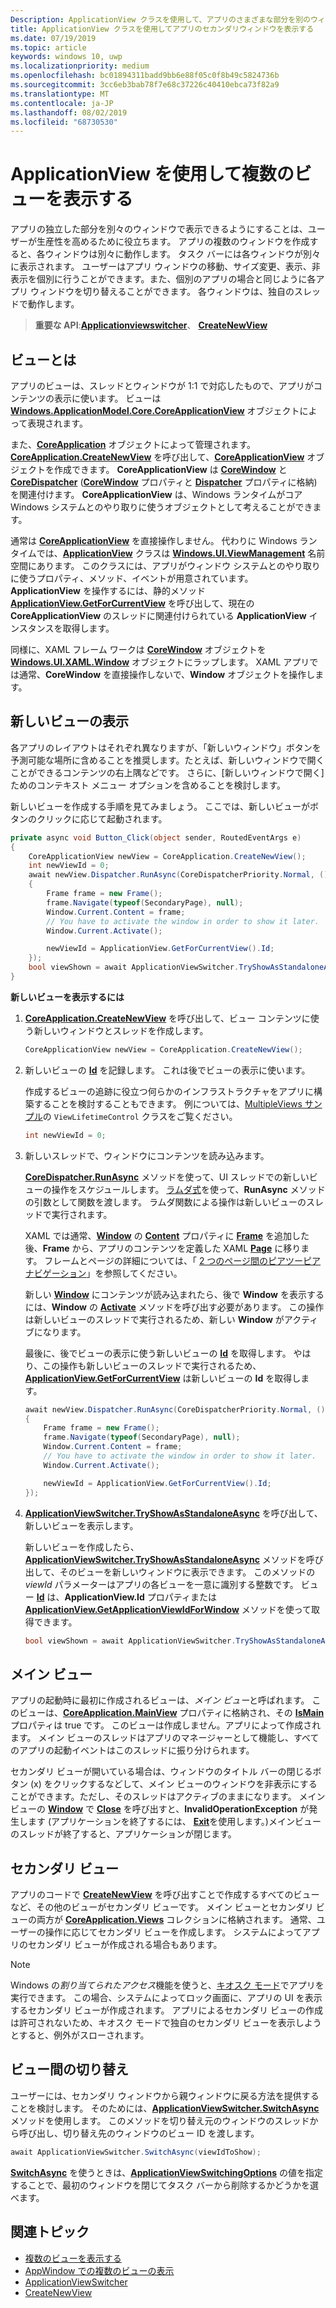 ```yaml
---
Description: ApplicationView クラスを使用して、アプリのさまざまな部分を別のウィンドウに表示します。
title: ApplicationView クラスを使用してアプリのセカンダリウィンドウを表示する
ms.date: 07/19/2019
ms.topic: article
keywords: windows 10, uwp
ms.localizationpriority: medium
ms.openlocfilehash: bc01894311badd9bb6e88f05c0f8b49c5824736b
ms.sourcegitcommit: 3cc6eb3bab78f7e68c37226c40410ebca73f82a9
ms.translationtype: MT
ms.contentlocale: ja-JP
ms.lasthandoff: 08/02/2019
ms.locfileid: "68730530"
---
```

# <a name="show-multiple-views-with-applicationview"></a>ApplicationView を使用して複数のビューを表示する

アプリの独立した部分を別々のウィンドウで表示できるようにすることは、ユーザーが生産性を高めるために役立ちます。 アプリの複数のウィンドウを作成すると、各ウィンドウは別々に動作します。 タスク バーには各ウィンドウが別々に表示されます。 ユーザーはアプリ ウィンドウの移動、サイズ変更、表示、非表示を個別に行うことができます。また、個別のアプリの場合と同じように各アプリ ウィンドウを切り替えることができます。 各ウィンドウは、独自のスレッドで動作します。

> **重要な API**:[**Applicationviewswitcher**](https://docs.microsoft.com/uwp/api/Windows.UI.ViewManagement.ApplicationViewSwitcher)、 [ **CreateNewView**](https://docs.microsoft.com/uwp/api/windows.applicationmodel.core.coreapplication.createnewview)

## <a name="what-is-a-view"></a>ビューとは

アプリのビューは、スレッドとウィンドウが 1:1 で対応したもので、アプリがコンテンツの表示に使います。 ビューは [**Windows.ApplicationModel.Core.CoreApplicationView**](https://docs.microsoft.com/uwp/api/Windows.ApplicationModel.Core.CoreApplicationView) オブジェクトによって表現されます。

また、[**CoreApplication**](https://docs.microsoft.com/uwp/api/Windows.ApplicationModel.Core.CoreApplication) オブジェクトによって管理されます。 [  **CoreApplication.CreateNewView**](https://docs.microsoft.com/uwp/api/windows.applicationmodel.core.coreapplication.createnewview) を呼び出して、[**CoreApplicationView**](https://docs.microsoft.com/uwp/api/Windows.ApplicationModel.Core.CoreApplicationView) オブジェクトを作成できます。 **CoreApplicationView** は [**CoreWindow**](https://docs.microsoft.com/uwp/api/Windows.UI.Core.CoreWindow) と [**CoreDispatcher**](https://docs.microsoft.com/uwp/api/Windows.UI.Core.CoreDispatcher) ([**CoreWindow**](https://docs.microsoft.com/uwp/api/windows.applicationmodel.core.coreapplicationview.corewindow) プロパティと [**Dispatcher**](https://docs.microsoft.com/uwp/api/windows.applicationmodel.core.coreapplicationview.dispatcher) プロパティに格納) を関連付けます。 **CoreApplicationView** は、Windows ランタイムがコア Windows システムとのやり取りに使うオブジェクトとして考えることができます。

通常は [**CoreApplicationView**](https://docs.microsoft.com/uwp/api/Windows.ApplicationModel.Core.CoreApplicationView) を直接操作しません。 代わりに Windows ランタイムでは、[**ApplicationView**](https://docs.microsoft.com/uwp/api/Windows.UI.ViewManagement.ApplicationView) クラスは [**Windows.UI.ViewManagement**](https://docs.microsoft.com/uwp/api/Windows.UI.ViewManagement) 名前空間にあります。 このクラスには、アプリがウィンドウ システムとのやり取りに使うプロパティ、メソッド、イベントが用意されています。 **ApplicationView** を操作するには、静的メソッド [**ApplicationView.GetForCurrentView**](https://docs.microsoft.com/uwp/api/windows.ui.viewmanagement.applicationview.getforcurrentview) を呼び出して、現在の **CoreApplicationView** のスレッドに関連付けられている **ApplicationView** インスタンスを取得します。

同様に、XAML フレーム ワークは [**CoreWindow**](https://docs.microsoft.com/uwp/api/Windows.UI.Core.CoreWindow) オブジェクトを [**Windows.UI.XAML.Window**](https://docs.microsoft.com/uwp/api/Windows.UI.Xaml.Window) オブジェクトにラップします。 XAML アプリでは通常、**CoreWindow** を直接操作しないで、**Window** オブジェクトを操作します。

## <a name="show-a-new-view"></a>新しいビューの表示

各アプリのレイアウトはそれぞれ異なりますが、「新しいウィンドウ」ボタンを予測可能な場所に含めることを推奨します。たとえば、新しいウィンドウで開くことができるコンテンツの右上隅などです。 さらに、[新しいウィンドウで開く] ためのコンテキスト メニュー オプションを含めることを検討します。

新しいビューを作成する手順を見てみましょう。 ここでは、新しいビューがボタンのクリックに応じて起動されます。

```csharp
private async void Button_Click(object sender, RoutedEventArgs e)
{
    CoreApplicationView newView = CoreApplication.CreateNewView();
    int newViewId = 0;
    await newView.Dispatcher.RunAsync(CoreDispatcherPriority.Normal, () =>
    {
        Frame frame = new Frame();
        frame.Navigate(typeof(SecondaryPage), null);   
        Window.Current.Content = frame;
        // You have to activate the window in order to show it later.
        Window.Current.Activate();

        newViewId = ApplicationView.GetForCurrentView().Id;
    });
    bool viewShown = await ApplicationViewSwitcher.TryShowAsStandaloneAsync(newViewId);
}
```

**新しいビューを表示するには**

1.  [  **CoreApplication.CreateNewView**](https://docs.microsoft.com/uwp/api/windows.applicationmodel.core.coreapplication.createnewview) を呼び出して、ビュー コンテンツに使う新しいウィンドウとスレッドを作成します。

    ```csharp
    CoreApplicationView newView = CoreApplication.CreateNewView();
    ```

2.  新しいビューの [**Id**](https://docs.microsoft.com/uwp/api/windows.ui.viewmanagement.applicationview.id) を記録します。 これは後でビューの表示に使います。

    作成するビューの追跡に役立つ何らかのインフラストラクチャをアプリに構築することを検討することもできます。 例については、[MultipleViews サンプル](https://go.microsoft.com/fwlink/p/?LinkId=620574)の `ViewLifetimeControl` クラスをご覧ください。

    ```csharp
    int newViewId = 0;
    ```

3.  新しいスレッドで、ウィンドウにコンテンツを読み込みます。

    [  **CoreDispatcher.RunAsync**](https://docs.microsoft.com/uwp/api/windows.ui.core.coredispatcher.runasync) メソッドを使って、UI スレッドでの新しいビューの操作をスケジュールします。 [ラムダ式](https://go.microsoft.com/fwlink/p/?LinkId=389615)を使って、**RunAsync** メソッドの引数として関数を渡します。 ラムダ関数による操作は新しいビューのスレッドで実行されます。

    XAML では通常、[**Window**](https://docs.microsoft.com/uwp/api/Windows.UI.Xaml.Window) の [**Content**](https://docs.microsoft.com/uwp/api/windows.ui.xaml.window.content) プロパティに [**Frame**](https://docs.microsoft.com/uwp/api/Windows.UI.Xaml.Controls.Frame) を追加した後、**Frame** から、アプリのコンテンツを定義した XAML [**Page**](https://docs.microsoft.com/uwp/api/Windows.UI.Xaml.Controls.Page) に移ります。 フレームとページの詳細については、「 [2 つのページ間のピアツーピアナビゲーション](../basics/navigate-between-two-pages.md)」を参照してください。

    新しい [**Window**](https://docs.microsoft.com/uwp/api/Windows.UI.Xaml.Window) にコンテンツが読み込まれたら、後で **Window** を表示するには、**Window** の [**Activate**](https://docs.microsoft.com/uwp/api/windows.ui.xaml.window.activate) メソッドを呼び出す必要があります。 この操作は新しいビューのスレッドで実行されるため、新しい **Window** がアクティブになります。

    最後に、後でビューの表示に使う新しいビューの [**Id**](https://docs.microsoft.com/uwp/api/windows.ui.viewmanagement.applicationview.id) を取得します。 やはり、この操作も新しいビューのスレッドで実行されるため、[**ApplicationView.GetForCurrentView**](https://docs.microsoft.com/uwp/api/windows.ui.viewmanagement.applicationview.getforcurrentview) は新しいビューの **Id** を取得します。

    ```csharp
    await newView.Dispatcher.RunAsync(CoreDispatcherPriority.Normal, () =>
    {
        Frame frame = new Frame();
        frame.Navigate(typeof(SecondaryPage), null);   
        Window.Current.Content = frame;
        // You have to activate the window in order to show it later.
        Window.Current.Activate();

        newViewId = ApplicationView.GetForCurrentView().Id;
    });
    ```

4.  [  **ApplicationViewSwitcher.TryShowAsStandaloneAsync**](https://docs.microsoft.com/uwp/api/windows.ui.viewmanagement.applicationviewswitcher.tryshowasstandaloneasync) を呼び出して、新しいビューを表示します。

    新しいビューを作成したら、[**ApplicationViewSwitcher.TryShowAsStandaloneAsync**](https://docs.microsoft.com/uwp/api/windows.ui.viewmanagement.applicationviewswitcher.tryshowasstandaloneasync) メソッドを呼び出して、そのビューを新しいウィンドウに表示できます。 このメソッドの *viewId* パラメーターはアプリの各ビューを一意に識別する整数です。 ビュー [**Id**](https://docs.microsoft.com/uwp/api/windows.ui.viewmanagement.applicationview.id) は、**ApplicationView.Id** プロパティまたは [**ApplicationView.GetApplicationViewIdForWindow**](https://docs.microsoft.com/uwp/api/windows.ui.viewmanagement.applicationview.getapplicationviewidforwindow) メソッドを使って取得できます。

    ```csharp
    bool viewShown = await ApplicationViewSwitcher.TryShowAsStandaloneAsync(newViewId);
    ```

## <a name="the-main-view"></a>メイン ビュー


アプリの起動時に最初に作成されるビューは、*メイン ビュー*と呼ばれます。 このビューは、[**CoreApplication.MainView**](https://docs.microsoft.com/uwp/api/windows.applicationmodel.core.coreapplication.mainview) プロパティに格納され、その [**IsMain**](https://docs.microsoft.com/uwp/api/windows.applicationmodel.core.coreapplicationview.ismain) プロパティは true です。 このビューは作成しません。アプリによって作成されます。 メイン ビューのスレッドはアプリのマネージャーとして機能し、すべてのアプリの起動イベントはこのスレッドに振り分けられます。

セカンダリ ビューが開いている場合は、ウィンドウのタイトル バーの閉じるボタン (x) をクリックするなどして、メイン ビューのウィンドウを非表示にすることができます。ただし、そのスレッドはアクティブのままになります。 メイン ビューの [**Window**](https://docs.microsoft.com/uwp/api/Windows.UI.Xaml.Window) で [**Close**](https://docs.microsoft.com/uwp/api/windows.ui.xaml.window.close) を呼び出すと、**InvalidOperationException** が発生します (アプリケーションを終了するには、 [**Exit**](https://docs.microsoft.com/uwp/api/windows.ui.xaml.application.exit)を使用します。)メインビューのスレッドが終了すると、アプリケーションが閉じます。

## <a name="secondary-views"></a>セカンダリ ビュー


アプリのコードで [**CreateNewView**](https://docs.microsoft.com/uwp/api/windows.applicationmodel.core.coreapplication.createnewview) を呼び出すことで作成するすべてのビューなど、その他のビューがセカンダリ ビューです。 メイン ビューとセカンダリ ビューの両方が [**CoreApplication.Views**](https://docs.microsoft.com/uwp/api/windows.applicationmodel.core.coreapplication.views) コレクションに格納されます。 通常、ユーザーの操作に応じてセカンダリ ビューを作成します。 システムによってアプリのセカンダリ ビューが作成される場合もあります。

> [!NOTE]
> Windows の*割り当てられたアクセス*機能を使うと、[キオスク モード](https://docs.microsoft.com/windows/manage/set-up-a-device-for-anyone-to-use)でアプリを実行できます。 この場合、システムによってロック画面に、アプリの UI を表示するセカンダリ ビューが作成されます。 アプリによるセカンダリ ビューの作成は許可されないため、キオスク モードで独自のセカンダリ ビューを表示しようとすると、例外がスローされます。

## <a name="switch-from-one-view-to-another"></a>ビュー間の切り替え

ユーザーには、セカンダリ ウィンドウから親ウィンドウに戻る方法を提供することを検討します。 そのためには、[**ApplicationViewSwitcher.SwitchAsync**](https://docs.microsoft.com/uwp/api/windows.ui.viewmanagement.applicationviewswitcher.switchasync) メソッドを使用します。 このメソッドを切り替え元のウィンドウのスレッドから呼び出し、切り替え先のウィンドウのビュー ID を渡します。

```csharp
await ApplicationViewSwitcher.SwitchAsync(viewIdToShow);
```

[  **SwitchAsync**](https://docs.microsoft.com/uwp/api/windows.ui.viewmanagement.applicationviewswitcher.switchasync) を使うときは、[**ApplicationViewSwitchingOptions**](https://docs.microsoft.com/uwp/api/Windows.UI.ViewManagement.ApplicationViewSwitchingOptions) の値を指定することで、最初のウィンドウを閉じてタスク バーから削除するかどうかを選べます。

## <a name="related-topics"></a>関連トピック

- [複数のビューを表示する](show-multiple-views.md)
- [AppWindow での複数のビューの表示](app-window.md)
- [ApplicationViewSwitcher](https://docs.microsoft.com/uwp/api/Windows.UI.ViewManagement.ApplicationViewSwitcher)
- [CreateNewView](https://docs.microsoft.com/uwp/api/windows.applicationmodel.core.coreapplication.createnewview)
